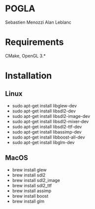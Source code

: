 # POGLA
Sebastien Menozzi
Alan Leblanc

# Requirements

CMake, OpenGL 3.*

# Installation

## Linux

- sudo apt-get install libglew-dev
- sudo apt-get install libsdl2-dev
- sudo apt-get install libsdl2-image-dev
- sudo apt-get install libsdl2-mixer-dev
- sudo apt-get install libsdl2-ttf-dev
- sudo apt-get install libassimp-dev
- sudo apt-get install libboost-all-dev
- sudo apt-get install libglm-dev

## MacOS

- brew install glew
- brew install sdl2
- brew install sdl2_image
- brew install sdl2_ttf
- brew install assimp
- brew install boost
- brew install glm